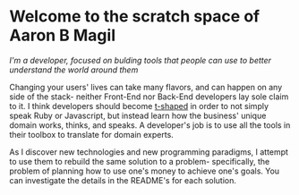 # Welcome to the scratch space of Aaron B Magil

_I'm a developer, focused on bulding tools that people can use to better
understand the world around them_

Changing your users' lives can take many flavors, and can happen on any side of
the stack- neither Front-End nor Back-End developers lay sole claim to it. I
think developers should become [t-shaped](https://en.wikipedia.org/wiki/T-shaped_skills)
in order to not simply speak Ruby or Javascript, but instead learn how the
business' unique domain works, thinks, and speaks. A developer's job is to use
all the tools in their toolbox to translate for domain experts.

As I discover new technologies and new programming paradigms, I attempt to use
them to rebuild the same solution to a problem- specifically, the problem of
planning how to use one's money to achieve one's goals. You can investigate the
details in the README's for each solution.
